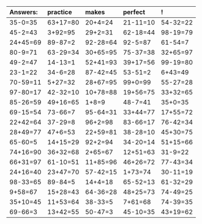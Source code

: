 | Answers: | practice | makes | perfect | ! |
| :--- | :--- | :--- | :--- | :--- |
| 35-0=35 | 63+17=80 | 20+4=24 | 21-11=10 | 54-32=22 | 
| 45-2=43 | 3+92=95 | 29+2=31 | 62-18=44 | 98-19=79 | 
| 24+45=69 | 89-87=2 | 92-28=64 | 92-5=87 | 61-54=7 | 
| 80-9=71 | 63-29=34 | 30+65=95 | 75-37=38 | 32+65=97 | 
| 49-2=47 | 14-13=1 | 52+41=93 | 39+17=56 | 99-19=80 | 
| 23-1=22 | 34-6=28 | 87-42=45 | 53-51=2 | 6+43=49 | 
| 70-59=11 | 5+27=32 | 28+67=95 | 99+0=99 | 55-27=28 | 
| 97-80=17 | 42-32=10 | 10+78=88 | 19+56=75 | 33+32=65 | 
| 85-26=59 | 49+16=65 | 1+8=9 | 48-7=41 | 35+0=35 | 
| 69-15=54 | 73-66=7 | 95-64=31 | 33+44=77 | 17+55=72 | 
| 22+42=64 | 37-29=8 | 96+2=98 | 83-66=17 | 76-42=34 | 
| 28+49=77 | 47+6=53 | 22+59=81 | 38-28=10 | 45+30=75 | 
| 65-60=5 | 14+15=29 | 92+2=94 | 34-20=14 | 51+15=66 | 
| 74+16=90 | 36+32=68 | 2+65=67 | 12+51=63 | 31-9=22 | 
| 66+31=97 | 61-10=51 | 11+85=96 | 46+26=72 | 77-43=34 | 
| 24+16=40 | 23+47=70 | 57-42=15 | 1+73=74 | 30-11=19 | 
| 98-33=65 | 89-84=5 | 14+4=18 | 65-52=13 | 61-32=29 | 
| 9+58=67 | 15+28=43 | 64-36=28 | 48+25=73 | 74-49=25 | 
| 35+10=45 | 11+53=64 | 38-33=5 | 7+61=68 | 74-39=35 | 
| 69-66=3 | 13+42=55 | 50-47=3 | 45-10=35 | 43+19=62 | 
